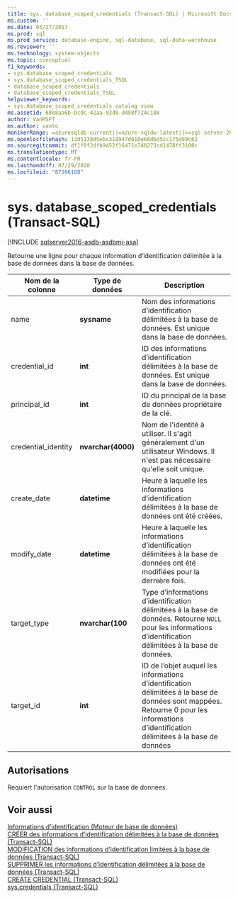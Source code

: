 ```yaml
---
title: sys. database_scoped_credentials (Transact-SQL) | Microsoft Docs
ms.custom: ''
ms.date: 03/27/2017
ms.prod: sql
ms.prod_service: database-engine, sql-database, sql-data-warehouse
ms.reviewer: ''
ms.technology: system-objects
ms.topic: conceptual
f1_keywords:
- sys.database_scoped_credentials
- sys.database_scoped_credentials_TSQL
- database_scoped_credentials
- database_scoped_credentials_TSQL
helpviewer_keywords:
- sys.database_scoped_credentials catalog view
ms.assetid: 68e8aa6b-bcdc-42aa-93d8-d498f724c188
author: VanMSFT
ms.author: vanto
monikerRange: =azuresqldb-current||=azure-sqldw-latest||>=sql-server-2016||=sqlallproducts-allversions||>=sql-server-linux-2017||=azuresqldb-mi-current
ms.openlocfilehash: 13d5138d5ebc318947d010e60d6d5cc175d89c62
ms.sourcegitcommit: df1f0f2dfb9452f16471e740273cd1478ff3100c
ms.translationtype: MT
ms.contentlocale: fr-FR
ms.lasthandoff: 07/29/2020
ms.locfileid: "87396188"
---
```

# <a name="sysdatabase_scoped_credentials-transact-sql"></a>sys. database_scoped_credentials (Transact-SQL)
[!INCLUDE [sqlserver2016-asdb-asdbmi-asa](../../includes/applies-to-version/sqlserver2016-asdb-asdbmi-asa.md)]

  Retourne une ligne pour chaque information d’identification délimitée à la base de données dans la base de données.  
  
|Nom de la colonne|Type de données|Description|  
|-----------------|---------------|-----------------|  
|name|**sysname**|Nom des informations d’identification délimitées à la base de données. Est unique dans la base de données.|  
|credential_id|**int**|ID des informations d’identification délimitées à la base de données. Est unique dans la base de données.|  
|principal_id|**int**|ID du principal de la base de données propriétaire de la clé.|  
|credential_identity|**nvarchar(4000)**|Nom de l'identité à utiliser. Il s'agit généralement d'un utilisateur Windows. Il n'est pas nécessaire qu'elle soit unique.|  
|create_date|**datetime**|Heure à laquelle les informations d’identification délimitées à la base de données ont été créées.|  
|modify_date|**datetime**|Heure à laquelle les informations d’identification délimitées à la base de données ont été modifiées pour la dernière fois.|  
|target_type|**nvarchar(100**|Type d’informations d’identification délimitées à la base de données. Retourne `NULL` pour les informations d’identification délimitées à la base de données.|  
|target_id|**int**|ID de l’objet auquel les informations d’identification délimitées à la base de données sont mappées. Retourne 0 pour les informations d’identification délimitées à la base de données|  
  
## <a name="permissions"></a>Autorisations  
 Requiert l'autorisation `CONTROL` sur la base de données.  
  
## <a name="see-also"></a>Voir aussi  
 [Informations d’identification &#40;Moteur de base de données&#41;](../../relational-databases/security/authentication-access/credentials-database-engine.md)   
 [CRÉER des informations d’identification délimitées à la base de données &#40;Transact-SQL&#41;](../../t-sql/statements/create-database-scoped-credential-transact-sql.md)   
 [MODIFICATION des informations d’identification limitées à la base de données &#40;Transact-SQL&#41;](../../t-sql/statements/alter-database-scoped-credential-transact-sql.md)   
 [SUPPRIMER les informations d’identification délimitées à la base de données &#40;Transact-SQL&#41;](../../t-sql/statements/drop-database-scoped-credential-transact-sql.md)   
 [CREATE CREDENTIAL &#40;Transact-SQL&#41;](../../t-sql/statements/create-credential-transact-sql.md)   
 [sys.credentials &#40;Transact-SQL&#41;](../../relational-databases/system-catalog-views/sys-credentials-transact-sql.md)  
  
  
